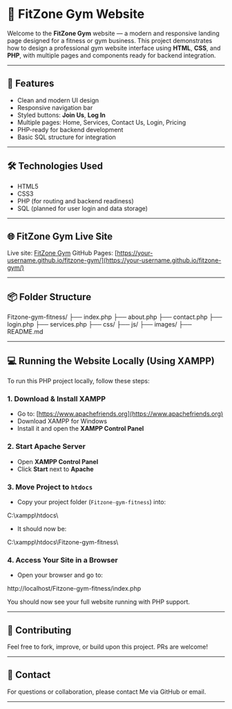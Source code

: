 # 💪 FitZone Gym Website

Welcome to the **FitZone Gym** website — a modern and responsive landing page designed for a fitness or gym business. This project demonstrates how to design a professional gym website interface using **HTML**, **CSS**, and **PHP**, with multiple pages and components ready for backend integration.

---

## 🚀 Features

- Clean and modern UI design
- Responsive navigation bar
- Styled buttons: **Join Us**, **Log In**
- Multiple pages: Home, Services, Contact Us, Login, Pricing
- PHP-ready for backend development
- Basic SQL structure for integration

---

## 🛠️ Technologies Used

- HTML5  
- CSS3  
- PHP (for routing and backend readiness)  
- SQL (planned for user login and data storage)
---

## 🌐 FitZone Gym Live Site

Live site: [FitZone Gym](https://fitzone-gym-fitness.free.nf/)
GitHub Pages: [https://your-username.github.io/fitzone-gym/](https://your-username.github.io/fitzone-gym/)

---

## 📦 Folder Structure
Fitzone-gym-fitness/
├── index.php
├── about.php
├── contact.php
├── login.php
├── services.php
├── css/
├── js/
├── images/
├── README.md

---

## 💻 Running the Website Locally (Using XAMPP)

To run this PHP project locally, follow these steps:

### 1. Download & Install XAMPP

- Go to: [https://www.apachefriends.org](https://www.apachefriends.org)
- Download XAMPP for Windows
- Install it and open the **XAMPP Control Panel**

### 2. Start Apache Server

- Open **XAMPP Control Panel**
- Click **Start** next to **Apache**

### 3. Move Project to `htdocs`

- Copy your project folder (`Fitzone-gym-fitness`) into:

C:\xampp\htdocs\

- It should now be:

C:\xampp\htdocs\Fitzone-gym-fitness\

### 4. Access Your Site in a Browser

- Open your browser and go to:

http://localhost/Fitzone-gym-fitness/index.php

You should now see your full website running with PHP support.

---

## 🙌 Contributing

Feel free to fork, improve, or build upon this project. PRs are welcome!

---

## 📩 Contact

For questions or collaboration, please contact Me via GitHub or email.

---
